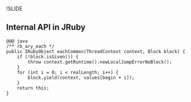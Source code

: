!SLIDE
## Internal API in JRuby

	@@@ java
	/** rb_ary_each */
	public IRubyObject eachCommon(ThreadContext context, Block block) {
		if (!block.isGiven()) {
			throw context.getRuntime().newLocalJumpErrorNoBlock();
		}
		for (int i = 0; i < realLength; i++) {
			block.yield(context, values[begin + i]);
		}
		return this;
	}


